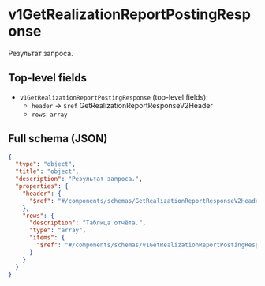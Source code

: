 # v1GetRealizationReportPostingResponse

Результат запроса.

## Top-level fields
- `v1GetRealizationReportPostingResponse` (top-level fields):
  - `header` → `$ref` GetRealizationReportResponseV2Header
  - `rows`: `array`

## Full schema (JSON)
```json
{
  "type": "object",
  "title": "object",
  "description": "Результат запроса.",
  "properties": {
    "header": {
      "$ref": "#/components/schemas/GetRealizationReportResponseV2Header"
    },
    "rows": {
      "description": "Таблица отчёта.",
      "type": "array",
      "items": {
        "$ref": "#/components/schemas/v1GetRealizationReportPostingResponseRow"
      }
    }
  }
}
```
